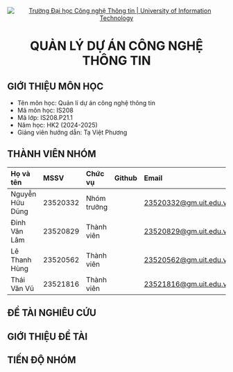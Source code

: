 <p align="center">
  <a href="https://www.uit.edu.vn/" title="Trường Đại học Công nghệ Thông tin" style="border: none;">
    <img src="https://i.imgur.com/WmMnSRt.png" alt="Trường Đại học Công nghệ Thông tin | University of Information Technology">
  </a>
</p>

<h1 align="center">QUẢN LÝ DỰ ÁN CÔNG NGHỆ THÔNG TIN</h1>

## GIỚI THIỆU MÔN HỌC 

- Tên môn học: Quản lí dự án công nghệ thông tin
- Mã môn học: IS208
- Mã lớp: IS208.P21.1
- Năm học: HK2 (2024-2025)
- Giảng viên hướng dẫn: Tạ Việt Phương


## THÀNH VIÊN NHÓM 

|Họ và tên|MSSV|Chức vụ|Github|Email|
|:---|:---|:---|:---|:---|
|Nguyễn Hữu Dũng|23520332|Nhóm trưởng||23520332@gm.uit.edu.vn|
|Đinh Văn Lâm|23520829|Thành viên||23520829@gm.uit.edu.vn|
|Lê Thanh Hùng|23520562|Thành viên||23520562@gm.uit.edu.vn|
|Thái Văn Vũ|23521816|Thành viên||23521816@gm.uit.edu.vn|


## ĐỀ TÀI NGHIÊU CỨU

## GIỚI THIỆU ĐỀ TÀI 

## TIẾN ĐỘ NHÓM 







   
